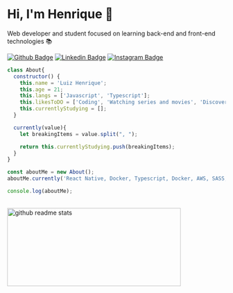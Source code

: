 # Hi, I'm Henrique :wave:

Web developer and student focused on learning back-end and front-end technologies 📚

[![Github Badge](https://img.shields.io/badge/-Github-000?style=flat-square&logo=Github&logoColor=white&link=https://github.com/Henrique1818)](https://github.com/Henrique1818)
[![Linkedin Badge](https://img.shields.io/badge/-LinkedIn-blue?style=flat-square&logo=Linkedin&logoColor=white&link=hhttps://www.linkedin.com/in/luiz-henrique1889/)](https://www.linkedin.com/in/luiz-henrique1889/)
[![Instagram Badge](https://img.shields.io/badge/instagram-%23E4405F.svg?&style=flat-square&logo=instagram&logoColor=white)](https://www.instagram.com/_byrique/)


```js
class About{
  constructor() {
    this.name = 'Luiz Henrique';
    this.age = 21;
    this.langs = ['Javascript', 'Typescript'];
    this.likesToDO = ['Coding', 'Watching series and movies', 'Discover new places'];
    this.currentlyStudying = [];
  }

  currently(value){
    let breakingItems = value.split(", ");

    return this.currentlyStudying.push(breakingItems);
  }
}

const aboutMe = new About();
aboutMe.currently('React Native, Docker, Typescript, Docker, AWS, SASS, Nextjs');

console.log(aboutMe);
```

<br/>

<div align="left">
  <img src="https://github-readme-stats.vercel.app/api?username=Henrique1818&show_icons=true&theme=dark" alt="github readme stats" width="400" height="180"/>
</div>
